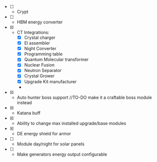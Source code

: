 - [ ] - Crypt  
- [ ] - HBM energy converter
- [x] - CT Integrations:
    - [x] Crystal charger
    - [x] El assembler
    - [x] Night Converter
    - [x] Programming table
    - [x] Quantum Molecular transformer
    - [x] Nuclear Fusion
    - [x] Neutron Separator
    - [x] Crystal Grower
    - [x] Upgrade Kit manufacturer
    - 
-[x] - Auto hunter boss support //TO-DO make it a craftable boss module instead

-[x] - Katana buff

-[x] - Ability to change max installed upgrade/base modules

-[x] - DE energy shield for armor

-[ ] - Module day/night for solar panels

-[ ] - Make generators energy output configurable